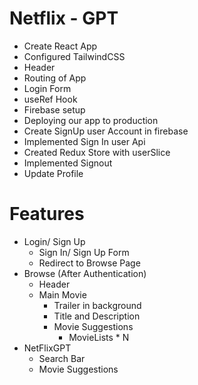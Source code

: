 # Netflix - GPT

- Create React App
- Configured TailwindCSS
- Header
- Routing of App
- Login Form
- useRef Hook
- Firebase setup
- Deploying our app to production
- Create SignUp user Account in firebase
- Implemented Sign In user Api
- Created Redux Store with userSlice
- Implemented Signout
- Update Profile

# Features

- Login/ Sign Up
  - Sign In/ Sign Up Form
  - Redirect to Browse Page
- Browse (After Authentication)
  - Header
  - Main Movie
    - Trailer in background
    - Title and Description
    - Movie Suggestions
      - MovieLists \* N
- NetFlixGPT
  - Search Bar
  - Movie Suggestions
